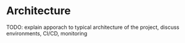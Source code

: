 # Architecture

TODO: explain apporach to typical architecture of the project, discuss environments, CI/CD, monitoring
